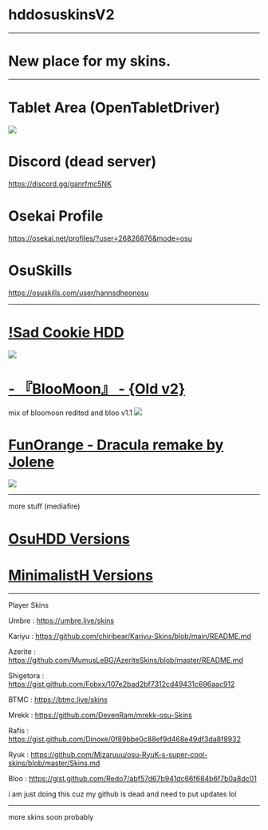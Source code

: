 # hddosuskinsV2

___

# New place for my skins. 

___

# Tablet Area (OpenTabletDriver)
![](https://user-images.githubusercontent.com/102718462/166173053-04df0c04-5d0c-42b5-8170-cc8f114de264.png)

# Discord (dead server)
https://discord.gg/ganrfmc5NK

# Osekai Profile
https://osekai.net/profiles/?user=26826876&mode=osu

# OsuSkills
https://osuskills.com/user/hannsdheonosu

___

# [!Sad Cookie HDD](https://hdd125.s-ul.eu/C8ZkhR6a)
![](https://user-images.githubusercontent.com/102718462/180633333-a56f67cd-63f4-45fc-9bd4-7eaecd111248.jpg)


# [- 『BlooMoon』 - {Old v2}](https://hdd125.s-ul.eu/2U7mxvxn)
mix of bloomoon redited and bloo v1.1
![](https://user-images.githubusercontent.com/102718462/170155594-7c8d9148-e711-4937-91e8-8735afd440c3.jpg)

# [FunOrange - Dracula remake by Jolene](https://hdd125.s-ul.eu/hdP8J1Pq)
![](https://user-images.githubusercontent.com/102718462/180633453-f77edc5a-90fa-4a35-bbee-26b88edb90d8.jpg)

___

more stuff (mediafire)

# [OsuHDD Versions](https://www.mediafire.com/folder/izkhrdx6nf2eq/OsuHDD+Versions)

# [MinimalistH Versions](https://www.mediafire.com/folder/elavyhw4nq5ht/MinimalistH_Versions_(way_worse_than_osuhdd))

___

Player Skins 

Umbre : https://umbre.live/skins

Kariyu : https://github.com/chiribear/Kariyu-Skins/blob/main/README.md

Azerite : https://github.com/MumusLeBG/AzeriteSkins/blob/master/README.md

Shigetora : https://gist.github.com/Fobxx/107e2bad2bf7312cd49431c696aac912

BTMC : https://btmc.live/skins

Mrekk : https://github.com/DevenRam/mrekk-osu-Skins

Rafis : https://gist.github.com/Dinoxe/0f89bbe0c88ef9d468e49df3da8f8932

Ryuk : https://github.com/Mizaruuu/osu-RyuK-s-super-cool-skins/blob/master/Skins.md

Bloo : https://gist.github.com/Redo7/abf57d67b941dc66f684b6f7b0a8dc01

i am just doing this cuz my github is dead and need to put updates lol

___

more skins soon probably

